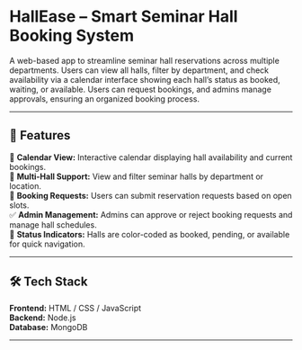 
# HallEase – Smart Seminar Hall Booking System

 A web-based app to streamline seminar hall reservations across multiple departments. Users can view all halls, filter by department, and check availability via a calendar interface showing each hall’s status as booked, waiting, or available. Users can request bookings, and admins manage approvals, ensuring an organized booking process.

---

## 🌟 Features

📅 **Calendar View:** Interactive calendar displaying hall availability and current bookings.  
🏢 **Multi-Hall Support:** View and filter seminar halls by department or location.  
📨 **Booking Requests:** Users can submit reservation requests based on open slots.  
✅ **Admin Management:** Admins can approve or reject booking requests and manage hall schedules.  
🧭 **Status Indicators:** Halls are color-coded as booked, pending, or available for quick navigation.  

---

## 🛠️ Tech Stack

**Frontend:** HTML / CSS / JavaScript  
**Backend:** Node.js  
**Database:** MongoDB  

---
